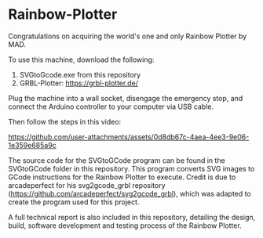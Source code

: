 # Rainbow-Plotter

Congratulations on acquiring the world's one and only Rainbow Plotter by MAD.

To use this machine, download the following:
1. SVGtoGcode.exe from this repository
2. GRBL-Plotter: https://grbl-plotter.de/

Plug the machine into a wall socket, disengage the emergency stop, and connect the Arduino controller to your computer via USB cable.

Then follow the steps in this video:

https://github.com/user-attachments/assets/0d8db67c-4aea-4ee3-9e06-1e359e685a9c


The source code for the SVGtoGCode program can be found in the SVGtoGCode folder in this repository. This program converts SVG images to GCode instructions for the Rainbow Plotter to execute. Credit is due to arcadeperfect for his svg2gcode_grbl repository (https://github.com/arcadeperfect/svg2gcode_grbl), which was adapted to create the program used for this project.

A full technical report is also included in this repository, detailing the design, build, software development and testing process of the Rainbow Plotter.
